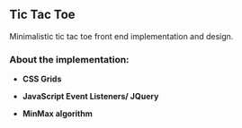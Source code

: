 ## Tic Tac Toe
Minimalistic tic tac toe front end implementation and design.

### About the implementation:

* **CSS Grids**


* **JavaScript Event Listeners/ JQuery**


* **MinMax algorithm**
